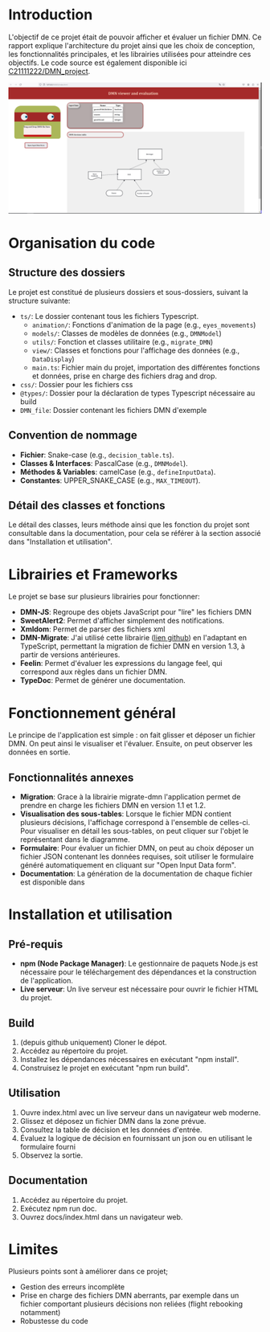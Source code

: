 # Introduction
L'objectif de ce projet était de pouvoir afficher et évaluer un fichier DMN. Ce rapport explique l'architecture du projet ainsi que les choix de conception, les fonctionnalités principales, et les librairies utilisées pour atteindre ces objectifs. Le code source est également disponible ici [C21111222/DMN_project](https://github.com/C21111222/DMN_project).

![style image](image/style.PNG)

# Organisation du code
## Structure des dossiers
Le projet est constitué de plusieurs dossiers et sous-dossiers, suivant la structure suivante:

- `ts/`: Le dossier contenant tous les fichiers Typescript.
  - `animation/`: Fonctions d'animation de la page (e.g., `eyes_movements`)
  - `models/`: Classes de modèles de données (e.g., `DMNModel`)
  - `utils/`: Fonction et classes utilitaire (e.g., `migrate_DMN`)
  - `view/`: Classes et fonctions pour l'affichage des données (e.g., `DataDisplay`)
  - `main.ts`: Fichier main du projet, importation des différentes fonctions et données, prise en charge des fichiers drag and drop.
- `css/`: Dossier pour les fichiers css
- `@types/`: Dossier pour la déclaration de types Typescript nécessaire au build
- `DMN_file`: Dossier contenant les fichiers DMN d'exemple

## Convention de nommage
- **Fichier**: Snake-case (e.g., `decision_table.ts`).
- **Classes & Interfaces**: PascalCase (e.g., `DMNModel`).
- **Méthodes & Variables**: camelCase (e.g., `defineInputData`).
- **Constantes**: UPPER_SNAKE_CASE (e.g., `MAX_TIMEOUT`).

## Détail des classes et fonctions
Le détail des classes, leurs méthode ainsi que les fonction du projet sont consultable dans la documentation, pour cela se référer à la section associé dans "Installation et utilisation".

# Librairies et Frameworks
Le projet se base sur plusieurs librairies pour fonctionner:
- **DMN-JS**: Regroupe des objets JavaScript pour "lire" les fichiers DMN
- **SweetAlert2**: Permet d'afficher simplement des notifications.
- **Xmldom**: Permet de parser des fichiers xml
- **DMN-Migrate**: J'ai utilisé cette librairie ([lien github](https://github.com/bpmn-io/dmn-migrate)) en l'adaptant en TypeScript, permettant la migration de fichier DMN en version 1.3, à partir de versions antérieures.
- **Feelin**: Permet d'évaluer les expressions du langage feel, qui correspond aux règles dans un fichier DMN.
- **TypeDoc**: Permet de générer une documentation.

# Fonctionnement général
Le principe de l'application est simple : on fait glisser et déposer un fichier DMN. On peut ainsi le visualiser et l'évaluer. Ensuite, on peut observer les données en sortie.

## Fonctionnalités annexes
- **Migration**: Grace à la librairie migrate-dmn l'application permet de prendre en charge les fichiers DMN en version 1.1 et 1.2.
- **Visualisation des sous-tables**: Lorsque le fichier MDN contient plusieurs décisions, l'affichage correspond à l'ensemble de celles-ci. Pour visualiser en détail les sous-tables, on peut cliquer sur l'objet le représentant dans le diagramme.
- **Formulaire**: Pour évaluer un fichier DMN, on peut au choix déposer un fichier JSON contenant les données requises, soit utiliser le formulaire généré automatiquement en cliquant sur "Open Input Data form".
- **Documentation**: La génération de la documentation de chaque fichier est disponible dans

# Installation et utilisation

## Pré-requis
- **npm (Node Package Manager)**: Le gestionnaire de paquets Node.js est nécessaire pour le téléchargement des dépendances et la construction de l'application.
- **Live serveur**: Un live serveur est nécessaire pour ouvrir le fichier HTML du projet.

## Build
1. (depuis github uniquement) Cloner le dépot.
2. Accédez au répertoire du projet.
3. Installez les dépendances nécessaires en exécutant "npm install".
4. Construisez le projet en exécutant "npm run build".

## Utilisation
1. Ouvre index.html avec un live serveur dans un navigateur web moderne.
2. Glissez et déposez un fichier DMN dans la zone prévue.
3. Consultez la table de décision et les données d'entrée.
4. Évaluez la logique de décision en fournissant un json ou en utilisant le formulaire fourni
5. Observez la sortie.

## Documentation
1. Accédez au répertoire du projet.
2. Exécutez npm run doc.
3. Ouvrez docs/index.html dans un navigateur web.

# Limites
Plusieurs points sont à améliorer dans ce projet;
- Gestion des erreurs incomplète
- Prise en charge des fichiers DMN aberrants, par exemple dans un fichier comportant plusieurs décisions non reliées (flight rebooking notamment)
- Robustesse du code
